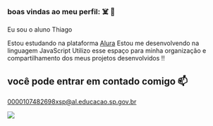 ### boas vindas ao meu perfil: ☠️ 🤡

Eu sou o aluno Thiago

Estou estudando na plataforma [ Alura]( https://cursos.alura.com.br )
Estou me desenvolvendo na linguagem JavaScript
Utilizo esse espaço para minha organização e compartilhamento dos meus projetos desenvolvidos !!




## você pode entrar em contado comigo 📫

0000107482698xsp@al.educacao.sp.gov.br



![](https://tenor.com/pt-PT/view/bandeira-do-s%C3%A3o-paulo-s%C3%A3o-paulo-fc-torcedores-do-s%C3%A3o-paulo-tricolor-futebol-brasileiro-gif-18313991613208555832)
